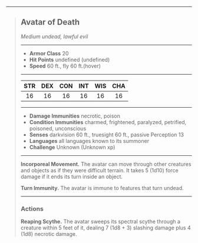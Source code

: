 ***
> ## Avatar of Death
> *Medium undead, lawful evil*
> 
> ***
> 
> - **Armor Class** 20
> - **Hit Points** undefined (undefined)
> - **Speed** 60 ft., fly 60 ft.(hover)
> 
> ***
> 
> |STR|DEX|CON|INT|WIS|CHA|
> |:---:|:---:|:---:|:---:|:---:|:---:|
> |16|16|16|16|16|16|
> 
> ***
> 
> - **Damage Immunities** necrotic, poison
> - **Condition Immunities** charmed, frightened, paralyzed, petrified, poisoned, unconscious
> - **Senses** darkvision 60 ft., truesight 60 ft., passive Perception 13
> - **Languages** all languages known to its summoner
> - **Challenge** Unknown (Unknown xp)
> 
> ***
> 
> **Incorporeal Movement.** The avatar can move through other creatures and objects as if they were difficult terrain. It takes 5 (1d10) force damage if it ends its turn inside an object.
> 
> **Turn Immunity.** The avatar is immune to features that turn undead.
> 
> ***
> 
> ### Actions
> **Reaping Scythe.** The avatar sweeps its spectral scythe through a creature within 5 feet of it, dealing 7 (1d8 + 3) slashing damage plus 4 (1d8) necrotic damage.